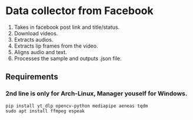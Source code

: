 # Data collector from Facebook 
1. Takes in facebook post link and title/status.
2. Download videos.
3. Extracts audios.
4. Extracts lip frames from the video.
5. Aligns audio and text.
6. Processes the sample and outputs .json file.

## Requirements
### 2nd line is only for Arch-Linux, Manager youself for Windows.
```
pip install yt_dlp opencv-python mediapipe aeneas tqdm
sudo apt install ffmpeg espeak
```